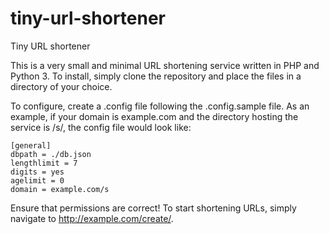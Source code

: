 # tiny-url-shortener
Tiny URL shortener

This is a very small and minimal URL shortening service written in PHP and Python 3. To install, simply clone the repository and place the files in a directory of your choice.

To configure, create a .config file following the .config.sample file. As an example, if your domain is example.com and the directory hosting the service is /s/, the config file would look like:

```
[general]
dbpath = ./db.json
lengthlimit = 7
digits = yes
agelimit = 0
domain = example.com/s
```

Ensure that permissions are correct! To start shortening URLs, simply navigate to http://example.com/create/.
